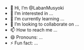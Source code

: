 - 👋 Hi, I’m @LabanMusyoki
- 👀 I’m interested in ...
- 🌱 I’m currently learning ...
- 💞️ I’m looking to collaborate on ...
- 📫 How to reach me ...
- 😄 Pronouns: ...
- ⚡ Fun fact: ...

<!---
LabanMusyoki/LabanMusyoki is a ✨ special ✨ repository because its `README.md` (this file) appears on your GitHub profile.
You can click the Preview link to take a look at your changes.
--->

